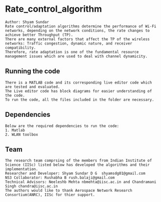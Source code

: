 # Rate_control_algorithm
    Author: Shyam Sundar
    Rate control/adaptation algorithms determine the performance of Wi-Fi networks, depending on the network conditions, the rate changes to achieve better Throughput (TP).
    There are many external factors that affect the TP of the wireless networks: Traffic congestion, dynamic nature, and receiver compatibility. 
    Therefore, rate adaptation is one of the fundamental resource management issues which are used to deal with channel dynamicity.

## Running the code
    There is a MATLAB code and its corresponding live editor code which are tested and evaluated. 
    The Live editor code has block diagrams for easier understanding of the code.
    To run the code, all the files included in the folder are necessary.

## Dependencies
    Below are the required dependencies to run the code:
    1. Matlab
    2. WLAN toolbox

## Team
    The research team comprsing of the members from Indian Institute of Science (IISc) listed below has developed the algorithms and their implementation.
    Researcher and Developer: Shyam Sundar D G  shyamsdg01@gmail.com
    NS3 Collaborator: Rushabha B rush.balaji@gmail.com
    Technical Advisors: Neeleshb Mehta nbmehta@iisc.ac.in and Chandramani Singh chandra@iisc.ac.in
    The authors would like to thank Aerospace Network Research Consortium(ANRC), IISc for thier support.